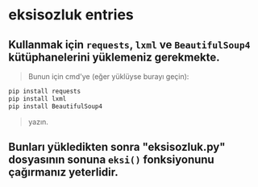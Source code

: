 # eksisozluk entries
## Kullanmak için `requests`, `lxml` ve `BeautifulSoup4` kütüphanelerini yüklemeniz gerekmekte.
> Bunun için cmd'ye (eğer yüklüyse burayı geçin):
```sh
pip install requests
pip install lxml
pip install BeautifulSoup4
```
> yazın.
## Bunları yükledikten sonra "eksisozluk.py" dosyasının sonuna `eksi()` fonksiyonunu çağırmanız yeterlidir.
